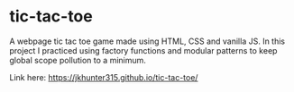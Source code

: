 # tic-tac-toe
A webpage tic tac toe game made using HTML, CSS and vanilla JS. In this project I practiced using factory functions and 
modular patterns to keep global scope pollution to a minimum.

Link here: https://jkhunter315.github.io/tic-tac-toe/
